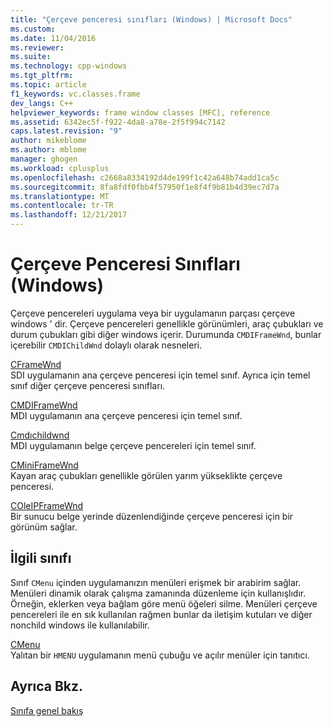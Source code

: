 ```yaml
---
title: "Çerçeve penceresi sınıfları (Windows) | Microsoft Docs"
ms.custom: 
ms.date: 11/04/2016
ms.reviewer: 
ms.suite: 
ms.technology: cpp-windows
ms.tgt_pltfrm: 
ms.topic: article
f1_keywords: vc.classes.frame
dev_langs: C++
helpviewer_keywords: frame window classes [MFC], reference
ms.assetid: 6342ec5f-f922-4da8-a78e-2f5f994c7142
caps.latest.revision: "9"
author: mikeblome
ms.author: mblome
manager: ghogen
ms.workload: cplusplus
ms.openlocfilehash: c2668a8334192d4de199f1c42a648b74add1ca5c
ms.sourcegitcommit: 8fa8fdf0fbb4f57950f1e8f4f9b81b4d39ec7d7a
ms.translationtype: MT
ms.contentlocale: tr-TR
ms.lasthandoff: 12/21/2017
---
```

# <a name="frame-window-classes-windows"></a>Çerçeve Penceresi Sınıfları (Windows)
Çerçeve pencereleri uygulama veya bir uygulamanın parçası çerçeve windows ' dir. Çerçeve pencereleri genellikle görünümleri, araç çubukları ve durum çubukları gibi diğer windows içerir. Durumunda `CMDIFrameWnd`, bunlar içerebilir `CMDIChildWnd` dolaylı olarak nesneleri.  
  
 [CFrameWnd](../mfc/reference/cframewnd-class.md)  
 SDI uygulamanın ana çerçeve penceresi için temel sınıf. Ayrıca için temel sınıf diğer çerçeve penceresi sınıfları.  
  
 [CMDIFrameWnd](../mfc/reference/cmdiframewnd-class.md)  
 MDI uygulamanın ana çerçeve penceresi için temel sınıf.  
  
 [Cmdıchildwnd](../mfc/reference/cmdichildwnd-class.md)  
 MDI uygulamanın belge çerçeve pencereleri için temel sınıf.  
  
 [CMiniFrameWnd](../mfc/reference/cminiframewnd-class.md)  
 Kayan araç çubukları genellikle görülen yarım yükseklikte çerçeve penceresi.  
  
 [COleIPFrameWnd](../mfc/reference/coleipframewnd-class.md)  
 Bir sunucu belge yerinde düzenlendiğinde çerçeve penceresi için bir görünüm sağlar.  
  
## <a name="related-class"></a>İlgili sınıfı  
 Sınıf `CMenu` içinden uygulamanızın menüleri erişmek bir arabirim sağlar. Menüleri dinamik olarak çalışma zamanında düzenleme için kullanışlıdır. Örneğin, eklerken veya bağlam göre menü öğeleri silme. Menüleri çerçeve pencereleri ile en sık kullanılan rağmen bunlar da iletişim kutuları ve diğer nonchild windows ile kullanılabilir.  
  
 [CMenu](../mfc/reference/cmenu-class.md)  
 Yalıtan bir `HMENU` uygulamanın menü çubuğu ve açılır menüler için tanıtıcı.  
  
## <a name="see-also"></a>Ayrıca Bkz.  
 [Sınıfa genel bakış](../mfc/class-library-overview.md)

